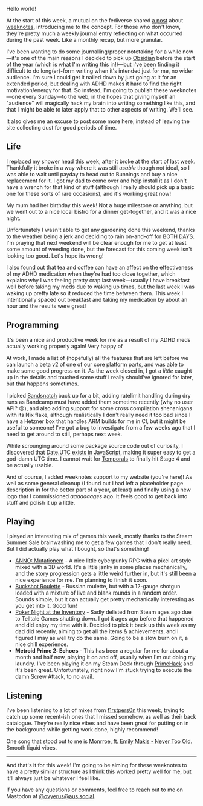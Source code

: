 Hello world!

At the start of this week, a mutual on the fediverse shared
[a post](https://mastodon.social/@alifeee/112747644964195117) about
[weeknotes](https://indieweb.org/week_note), introducing me to the concept. For
those who don't know, they're pretty much a weekly journal entry reflecting on
what occurred during the past week. Like a monthly recap, but more granular.

I've been wanting to do some journalling/proper notetaking for a while now—it's
one of the main reasons I decided to pick up [Obsidian](https://obsidian.md/)
before the start of the year (which is what I'm writing this in!)—but I've been
finding it difficult to do long(er)-form writing when it's intended just for me,
no wider audience. I'm sure I could get it nailed down by just going at it for
an extended period, but dealing with ADHD makes it hard to find the right
motivation/energy for that. So instead, I'm going to publish these weeknotes—one
every Sunday—to the web, in the hopes that giving myself an "audience" will
magically hack my brain into writing something like this, and that I might be
able to later apply that to other aspects of writing. We'll see.

It also gives me an excuse to post some more here, instead of leaving the site
collecting dust for good periods of time.

## Life

I replaced my shower head this week, after it broke at the start of last week.
Thankfully it broke in a way where it was still _usable_ though not ideal, so I
was able to wait until payday to head out to Bunnings and buy a nice replacement
for it. I got my dad to come over and help install it as I don't have a wrench
for that kind of stuff (although I really should pick up a basic one for these
sorts of rare occasions), and it's working great now!

My mum had her birthday this week! Not a huge milestone or anything, but we went
out to a nice local bistro for a dinner get-together, and it was a nice night.

Unfortunately I wasn't able to get any gardening done this weekend, thanks to
the weather being a jerk and deciding to rain on-and-off for BOTH DAYS. I'm
praying that next weekend will be clear enough for me to get at least some
amount of weeding done, but the forecast for this coming week isn't looking too
good. Let's hope its wrong!

I also found out that tea and coffee can have an affect on the effectiveness of
my ADHD medication when they're had too close together, which explains why I was
feeling pretty crap last week—usually I have breakfast well before taking my
meds due to waking up times, but the last week I was waking up pretty late so it
reduced the time between them. This week I intentionally spaced out breakfast
and taking my medication by about an hour and the results were great!

## Programming

It's been a nice and productive week for me as a result of my ADHD meds actually
working properly again! Very happy of

At work, I made a list of (hopefully) all the features that are left before we
can launch a beta v2 of one of our core platform parts, and was able to make
some good progress on it. As the week closed in, I got a _little_ caught up in
the details and touched some stuff I really should've ignored for later, but
that happens sometimes.

I picked [Bandsnatch](https://github.com/Ovyerus/bandsnatch) back up for a bit,
adding ratelimit handling during dry runs as Bandcamp must have added them
sometime recently (why no user API? 😢), and also adding support for some cross
compilation shenanigans with its Nix flake, although realistically I don't
really need it too bad since I have a Hetzner box that handles ARM builds for me
in CI, but it might be useful to someone! I've got a bug to investigate from a
few weeks ago that I need to get around to still, perhaps next week.

While scrounging around some package source code out of curiosity, I discovered
that
[Date.UTC exists in JavaScript](https://aus.social/@ovyerus/112768181777842104),
making it super easy to get a god-damn UTC time. I cannot wait for
[Temporals](https://github.com/tc39/proposal-temporal) to finally hit Stage 4
and be actually usable.

And of course, I added weeknotes support to my website (you're here)! As well as
some general cleanup (I found out I had left a placeholder page description in
for the better part of a year, at least) and finally using a new logo that I
commissioned _aaaaaaages_ ago. It feels good to get back into stuff and polish
it up a little.

## Playing

I played an interesting mix of games this week, mostly thanks to the Steam
Summer Sale brainwashing me to get a few games that I don't really need. But I
did actually play what I bought, so that's something!

- [ANNO: Mutationem](https://store.steampowered.com/app/1368030/ANNO_Mutationem/) -
  A nice little cyberpunky RPG with a pixel art style mixed with a 3D world.
  It's a little janky in some places mechanically, and the story progression
  gets a little weird further in, but it's still been a nice experience for me.
  I'm planning to finish it soon.
- [Buckshot Roulette](https://store.steampowered.com/app/2835570/Buckshot_Roulette/) -
  Russian roulette, but with a 12-gauge shotgun loaded with a mixture of live
  and blank rounds in a random order. Sounds simple, but it can actually get
  pretty mechanically interesting as you get into it. Good fun!
- [Poker Night at the Inventory](https://store.steampowered.com/app/31280/Poker_Night_at_the_Inventory/) -
  Sadly delisted from Steam ages ago due to Telltale Games shutting down. I got
  it ages ago before that happened and did enjoy my time with it. Decided to
  pick it back up this week as my dad did recently, aiming to get all the items
  & achievements, and I figured I may as well try do the same. Going to be a
  slow burn on it, a nice chill experience.
- **Metroid Prime 2: Echoes** - This has been a regular for me for about a month
  and half now, playing it on and off, usually when I'm out doing my laundry.
  I've been playing it on my Steam Deck through
  [PrimeHack](https://github.com/Kekun/primehack) and it's been great.
  Unfortunately, right now I'm stuck trying to execute the damn Screw Attack, to
  no avail.

## Listening

I've been listening to a lot of mixes from
[f1rstpers0n](https://www.youtube.com/@f1rstpers0nmixes) this week, trying to
catch up some recent-ish ones that I missed somehow, as well as their back
catalogue. They're really nice vibes and have been great for putting on in the
background while getting work done, highly recommend!

One song that stood out to me is
[Monrroe, ft. Emily Makis - Never Too Old](https://www.youtube.com/watch?v=3ZThLev6O7E).
Smooth liquid vibes.

---

And that's it for this week! I'm going to be aiming for these weeknotes to have
a pretty similar structure as I think this worked pretty well for me, but it'll
always just be whatever I feel like.

If you have any questions or comments, feel free to reach out to me on Mastodon
at [@ovyerus@aus.social](https://aus.social/@ovyerus).
